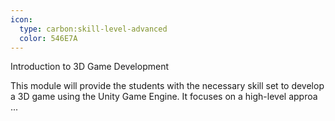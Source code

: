 ```yaml
---
icon:
  type: carbon:skill-level-advanced
  color: 546E7A
---
```

Introduction to 3D Game Development

This module will provide the students with the necessary skill set to develop a 3D game using the Unity Game Engine. It focuses on a high-level approa ... 
